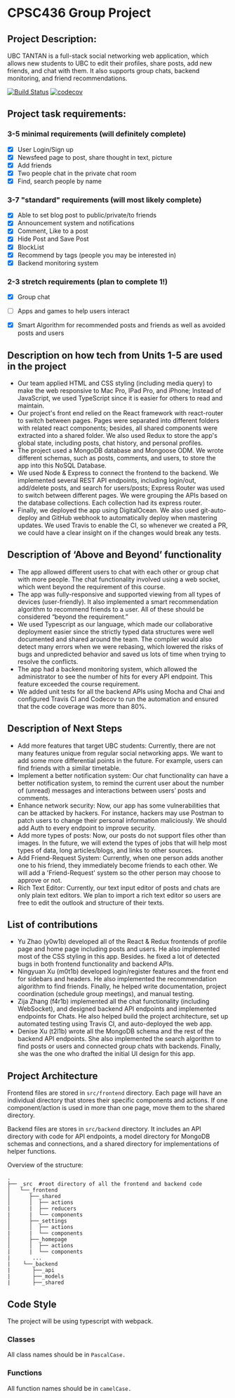 # CPSC436 Group Project


## Project Description: 
UBC TANTAN is a full-stack social networking web application, which allows new students to UBC to edit their profiles, share posts, add new friends, and chat with them. It also supports group chats, backend monitoring, and friend recommendations.

[![Build Status](https://travis-ci.com/ZijiaZhang/CPSC436_Project.svg?branch=master)](https://travis-ci.com/ZijiaZhang/CPSC436_Project)
[![codecov](https://codecov.io/gh/ZijiaZhang/CPSC436_Project/branch/master/graph/badge.svg)](https://codecov.io/gh/ZijiaZhang/CPSC436_Project)


## Project task requirements:
### 3-5 minimal requirements (will definitely complete)
- [x] User Login/Sign up
- [x] Newsfeed page to post, share thought in text, picture
- [x] Add friends
- [x] Two people chat in the private chat room
- [x] Find, search people by name

### 3-7 "standard" requirements (will most likely complete)
- [x] Able to set blog post to public/private/to friends
- [x] Announcement system and notifications
- [x] Comment, Like to a post
- [x] Hide Post and Save Post
- [x] BlockList
- [x] Recommend by tags (people you may be interested in)
- [x] Backend monitoring system

### 2-3 stretch requirements (plan to complete 1!)
- [x] Group chat
- [ ] Apps and games to help users interact
- [x] Smart Algorithm for recommended posts and friends as well as avoided posts and users


## Description on how tech from Units 1-5 are used in the project
- Our team applied HTML and CSS styling (including media query) to make the web responsive to Mac Pro, IPad Pro, and iPhone; Instead of JavaScript, we used TypeScript since it is easier for others to read and maintain. 
- Our project's front end relied on the React framework with react-router to switch between pages. Pages were separated into different folders with related react components; besides, all shared components were extracted into a shared folder. We also used Redux to store the app's global state, including posts, chat history, and personal profiles. 
- The project used a MongoDB database and Mongoose ODM. We wrote different schemas, such as posts, comments, and users, to store the app into this NoSQL Database.
- We used Node & Express to connect the frontend to the backend. We implemented several REST API endpoints, including login/out, add/delete posts, and search for users/posts; Express Router was used to switch between different pages. We were grouping the APIs based on the database collections. Each collection had its express router.
- Finally, we deployed the app using DigitalOcean. We also used git-auto-deploy and GitHub webhook to automatically deploy when mastering updates. We used Travis to enable the CI, so whenever we created a PR, we could have a clear insight on if the changes would break any tests.


## Description of ‘Above and Beyond’ functionality
- The app allowed different users to chat with each other or group chat with more people. The chat functionality involved using a web socket, which went beyond the requirement of this course. 
- The app was fully-responsive and supported viewing from all types of devices (user-friendly). It also implemented a smart recommendation algorithm to recommend friends to a user. All of these should be considered “beyond the requirement.” 
- We used Typescript as our language, which made our collaborative deployment easier since the strictly typed data structures were well documented and shared around the team. The compiler would also detect many errors when we were rebasing, which lowered the risks of bugs and unpredicted behavior and saved us lots of time when trying to resolve the conflicts.
- The app had a backend monitoring system, which allowed the administrator to see the number of hits for every API endpoint. This feature exceeded the course requirement.
- We added unit tests for all the backend APIs using Mocha and Chai and configured Travis CI and Codecov to run the automation and ensured that the code coverage was more than 80%.


## Description of Next Steps
- Add more features that target UBC students: Currently, there are not many features unique from regular social networking apps. We want to add some more differential points in the future. For example, users can find friends with a similar timetable.
- Implement a better notification system: Our chat functionality can have a better notification system, to remind the current user about the number of (unread) messages and interactions between users’ posts and comments.
- Enhance network security: Now, our app has some vulnerabilities that can be attacked by hackers. For instance, hackers may use Postman to patch users to change their personal information maliciously. We should add Auth to every endpoint to improve security.
- Add more types of posts: Now, our posts do not support files other than images. In the future, we will extend the types of jobs that will help most types of data, long articles/blogs, and links to other sources.
- Add Friend-Request System: Currently, when one person adds another one to his friend, they immediately become friends to each other. We will add a 'Friend-Request' system so the other person may choose to approve or not.
- Rich Text Editor: Currently, our text input editor of posts and chats are only plain text editors. We plan to import a rich text editor so users are free to edit the outlook and structure of their texts.

## List of contributions
- Yu Zhao (y0w1b) developed all of the React & Redux frontends of profile page and home page including posts and users. He also implemented most of the CSS styling in this app. Besides. he fixed a lot of detected bugs in both frontend functionality and backend APIs.
- Ningyuan Xu (m0t1b) developed login/register features and the front end for sidebars and headers. He also implemented the recommendation algorithm to find friends. Finally, he helped write documentation, project coordination (schedule group meetings), and manual testing.
- Zija Zhang (f4r1b) implemented all the chat functionality (including WebSocket), and designed backend API endpoints and implemented endpoints for Chats. He also helped build the project architecture, set up automated testing using Travis CI, and auto-deployed the web app.
- Denise Xu (t2l1b) wrote all the MongoDB schema and the rest of the backend API endpoints. She also implemented the search algorithm to find posts or users and connected group chats with backends. Finally, she was the one who drafted the initial UI design for this app. 


## Project Architecture

Frontend files are stored in `src/frontend` directory. Each page will have an individual directory that stores their specific components and actions. If one component/action is used in more than one page, move them to the shared directory.

Backend files are stores in `src/backend` directory. It includes an API directory with code for API endpoints, a model directory for MongoDB schemas and connections, and a shared directory for implementations of helper functions.

Overview of the structure:


```
.
├── _src  #root directory of all the frontend and backend code
│   └──_frontend 
│      ├──_shared
│      │  ├── actions
|      |  ├── reducers
|      |  └── components
│      ├──_settings
│      │  ├── actions
|      |  └── components
│      ├──_homepage
│      │  ├── actions
|      |  └── components
|       ...
|    └──_backend
|       ├──_api
|       ├──_models
|       ├──_shared
```

## Code Style
The project will be using typescript with webpack.

### Classes
All class names should be in `PascalCase.`

### Functions
All function names should be in `camelCase.`


